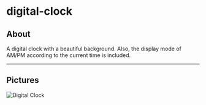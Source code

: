 # digital-clock
## About
A digital clock with a beautiful background. Also, the display mode of AM/PM according to the current time is included.
***
## Pictures
![Digital Clock](https://github.com/arimoa/digital-clock/assets/134084996/e069e1ea-739f-4b33-ab7c-a18757af179e)


